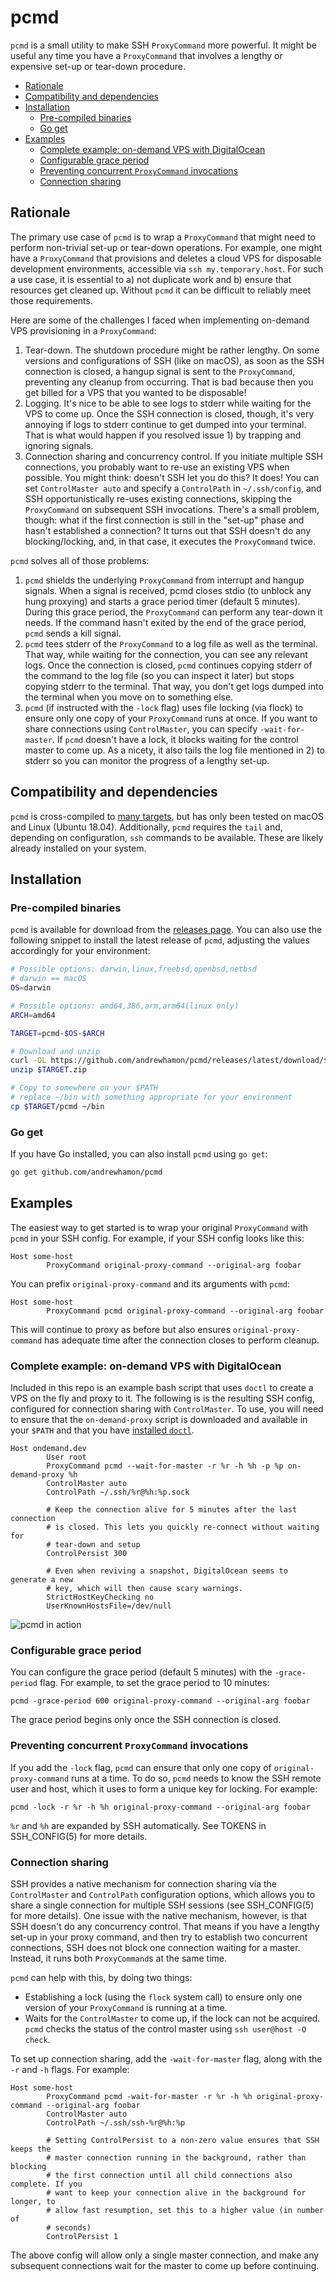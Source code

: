 # pcmd

`pcmd` is a small utility to make SSH `ProxyCommand` more powerful. It might be
useful any time you have a `ProxyCommand` that involves a lengthy or expensive
set-up or tear-down procedure.

- [Rationale](#rationale)
- [Compatibility and dependencies](#compatibility-and-dependencies)
- [Installation](#installation)
  - [Pre-compiled binaries](#pre-compiled-binaries)
  - [Go get](#go-get)
- [Examples](#examples)
  - [Complete example: on-demand VPS with DigitalOcean](#complete-example-on-demand-vps-with-digitalocean)
  - [Configurable grace period](#configurable-grace-period)
  - [Preventing concurrent `ProxyCommand` invocations](#preventing-concurrent-proxycommand-invocations)
  - [Connection sharing](#connection-sharing)

## Rationale

The primary use case of `pcmd` is to wrap a `ProxyCommand` that might need to
perform non-trivial set-up or tear-down operations. For example, one might have
a `ProxyCommand` that provisions and deletes a cloud VPS for disposable
development environments, accessible via `ssh my.temporary.host`. For such a use
case, it is essential to a) not duplicate work and b) ensure that resources get
cleaned up. Without `pcmd` it can be difficult to reliably meet those
requirements.

Here are some of the challenges I faced when implementing on-demand VPS
provisioning in a `ProxyCommand`:

1) Tear-down. The shutdown procedure might be rather lengthy. On some versions and
   configurations of SSH (like on macOS), as soon as the SSH connection is
   closed, a hangup signal is sent to the `ProxyCommand`, preventing any cleanup
   from occurring. That is bad because then you get billed for a VPS that you
   wanted to be disposable!
2) Logging. It's nice to be able to see logs to stderr while waiting for the VPS
   to come up. Once the SSH connection is closed, though, it's very annoying if
   logs to stderr continue to get dumped into your terminal. That is what would
   happen if you resolved issue 1) by trapping and ignoring signals.
3) Connection sharing and concurrency control. If you initiate multiple SSH
   connections, you probably want to re-use an existing VPS when possible. You
   might think: doesn't SSH let you do this? It does! You can set `ControlMaster
   auto` and specify a `ControlPath` in `~/.ssh/config`, and SSH
   opportunistically re-uses existing connections, skipping the `ProxyCommand`
   on subsequent SSH invocations. There's a small problem, though: what if the
   first connection is still in the "set-up" phase and hasn't established a
   connection? It turns out that SSH doesn't do any blocking/locking, and, in
   that case, it executes the `ProxyCommand` twice.

`pcmd` solves all of those problems:

1) `pcmd` shields the underlying `ProxyCommand` from interrupt and hangup
   signals. When a signal is received, pcmd closes stdio (to unblock any hung
   proxying) and starts a grace period timer (default 5 minutes). During this
   grace period, the `ProxyCommand` can perform any tear-down it needs. If the
   command hasn't exited by the end of the grace period, `pcmd` sends a kill
   signal.
2) `pcmd` tees stderr of the `ProxyCommand` to a log file as well as the
   terminal. That way, while waiting for the connection, you can see any
   relevant logs. Once the connection is closed, `pcmd` continues copying stderr
   of the command to the log file (so you can inspect it later) but stops
   copying stderr to the terminal. That way, you don't get logs dumped into the
   terminal when you move on to something else.
3) `pcmd` (if instructed with the `-lock` flag) uses file locking (via flock) to
   ensure only one copy of your `ProxyCommand` runs at once. If you want to
   share connections using `ControlMaster`, you can specify `-wait-for-master`.
   If `pcmd` doesn't have a lock, it blocks waiting for the control master to
   come up. As a nicety, it also tails the log file mentioned in 2) to stderr so
   you can monitor the progress of a lengthy set-up.

## Compatibility and dependencies
`pcmd` is cross-compiled to [many
targets](https://github.com/andrewhamon/pcmd/releases/latest), but has only been
tested on macOS and Linux (Ubuntu 18.04). Additionally, `pcmd` requires the
`tail` and, depending on configuration, `ssh` commands to be available. These
are likely already installed on your system.

## Installation

### Pre-compiled binaries
`pcmd` is available for download from the [releases
page](https://github.com/andrewhamon/pcmd/releases/latest). You can also use the
following snippet to install the latest release of `pcmd`, adjusting the values
accordingly for your environment:

```sh
# Possible options: darwin,linux,freebsd,openbsd,netbsd
# darwin == macOS
OS=darwin

# Possible options: amd64,386,arm,arm64(linux only)
ARCH=amd64

TARGET=pcmd-$OS-$ARCH

# Download and unzip
curl -OL https://github.com/andrewhamon/pcmd/releases/latest/download/$TARGET.zip
unzip $TARGET.zip

# Copy to somewhere on your $PATH
# replace ~/bin with something appropriate for your environment
cp $TARGET/pcmd ~/bin
```

### Go get
If you have Go installed, you can also install `pcmd` using `go get`:

```sh
go get github.com/andrewhamon/pcmd
```

## Examples
The easiest way to get started is to wrap your original `ProxyCommand` with
`pcmd` in your SSH config. For example, if your SSH config looks like this:

```
Host some-host
        ProxyCommand original-proxy-command --original-arg foobar
```

You can prefix `original-proxy-command` and its arguments with `pcmd`:

```
Host some-host
        ProxyCommand pcmd original-proxy-command --original-arg foobar
```

This will continue to proxy as before but also ensures `original-proxy-command`
has adequate time after the connection closes to perform cleanup.

### Complete example: on-demand VPS with DigitalOcean
Included in this repo is an example bash script that uses `doctl` to create a
VPS on the fly and proxy to it. The following is is the resulting SSH config,
configured for connection sharing with `ControlMaster`. To use, you will need to
ensure that the `on-demand-proxy` script is downloaded and available in your
`$PATH` and that you have [installed
`doctl`](https://github.com/digitalocean/doctl#installing-doctl).

```
Host ondemand.dev
        User root
        ProxyCommand pcmd --wait-for-master -r %r -h %h -p %p on-demand-proxy %h
        ControlMaster auto
        ControlPath ~/.ssh/%r@%h:%p.sock

        # Keep the connection alive for 5 minutes after the last connection
        # is closed. This lets you quickly re-connect without waiting for
        # tear-down and setup
        ControlPersist 300

        # Even when reviving a snapshot, DigitalOcean seems to generate a new
        # key, which will then cause scary warnings.
        StrictHostKeyChecking no
        UserKnownHostsFile=/dev/null
```

![pcmd in action](/pcmd-demo.svg?raw=true&sanitize=true)

### Configurable grace period
You can configure the grace period (default 5 minutes) with the `-grace-period`
flag. For example, to set the grace period to 10 minutes:

```
pcmd -grace-period 600 original-proxy-command --original-arg foobar
```

The grace period begins only once the SSH connection is closed.

### Preventing concurrent `ProxyCommand` invocations
If you add the `-lock` flag, `pcmd` can ensure that only one copy of
`original-proxy-command` runs at a time. To do so, `pcmd` needs to know the SSH
remote user and host, which it uses to form a unique key for locking. For
example:

```
pcmd -lock -r %r -h %h original-proxy-command --original-arg foobar
```

`%r` and `%h` are expanded by SSH automatically. See TOKENS in SSH_CONFIG(5) for
more details.

### Connection sharing
SSH provides a native mechanism for connection sharing via the `ControlMaster`
and `ControlPath` configuration options, which allows you to share a single
connection for multiple SSH sessions (see SSH_CONFIG(5) for more details). One
issue with the native mechanism, however, is that SSH doesn't do any concurrency
control. That means if you have a lengthy set-up in your proxy command, and then
try to establish two concurrent connections, SSH does not block one connection
waiting for a master. Instead, it runs both `ProxyCommand`s at the same time.

`pcmd` can help with this, by doing two things:

- Establishing a lock (using the `flock` system call) to ensure only one version
  of your `ProxyCommand` is running at a time.
- Waits for the `ControlMaster` to come up, if the lock can not be acquired.
  `pcmd` checks the status of the control master using `ssh user@host -O check`.

To set up connection sharing, add the `-wait-for-master` flag, along with the
`-r` and `-h` flags. For example:

```
Host some-host
        ProxyCommand pcmd -wait-for-master -r %r -h %h original-proxy-command --original-arg foobar
        ControlMaster auto
        ControlPath ~/.ssh/ssh-%r@%h:%p

        # Setting ControlPersist to a non-zero value ensures that SSH keeps the
        # master connection running in the background, rather than blocking
        # the first connection until all child connections also complete. If you
        # want to keep your connection alive in the background for longer, to
        # allow fast resumption, set this to a higher value (in number of
        # seconds)
        ControlPersist 1
```

The above config will allow only a single master connection, and make any
subsequent connections wait for the master to come up before continuing.